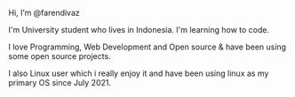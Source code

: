 Hi, I’m @farendivaz 

I'm University student who lives in Indonesia. I'm learning how to code.

I love Programming, Web Development and Open source & have been using some open source projects.

I also Linux user which i really enjoy it and have been using linux as my primary OS since July 2021.


<!---
farendivaz/farendivaz is a ✨ special ✨ repository because its `README.md` (this file) appears on your GitHub profile.
You can click the Preview link to take a look at your changes.
--->
